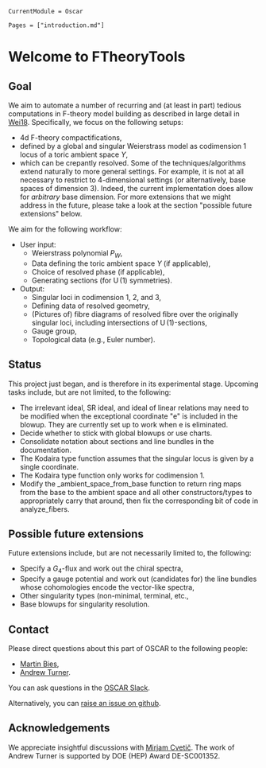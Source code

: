 ```@meta
CurrentModule = Oscar
```

```@contents
Pages = ["introduction.md"]
```

# Welcome to FTheoryTools

## Goal

We aim to automate a number of recurring and (at least in part) tedious computations in F-theory model building
as described in large detail in [Wei18](@cite). Specifically, we focus on the following setups:
* 4d F-theory compactifications,
* defined by a global and singular Weierstrass model as codimension 1 locus of a toric ambient space $Y$,
* which can be crepantly resolved.
Some of the techniques/algorithms extend naturally to more general settings. For example, it is not at all necessary to restrict to 4-dimensional settings (or alternatively, base spaces of dimension 3). Indeed, the current implementation does allow for *arbitrary* base dimension. For more extensions that we might address in the future, please take a look at the section "possible future extensions" below.

We aim for the following workflow:
* User input:
    * Weierstrass polynomial $P_W$,
    * Data defining the toric ambient space $Y$ (if applicable),
    * Choice of resolved phase (if applicable),
    * Generating sections (for $\operatorname{U}(1)$ symmetries).
* Output:
    * Singular loci in codimension 1, 2, and 3,
    * Defining data of resolved geometry,
    * (Pictures of) fibre diagrams of resolved fibre over the originally singular loci, including intersections of $\operatorname{U}(1)$-sections,
    * Gauge group,
    * Topological data (e.g., Euler number).


## Status

This project just began, and is therefore in its experimental stage. Upcoming tasks include, but are not limited, to the following:
* The irrelevant ideal, SR ideal, and ideal of linear relations may need to be modified when the exceptional coordinate "e" is included in the blowup. They are currently set up to work when e is eliminated.
* Decide whether to stick with global blowups or use charts.
* Consolidate notation about sections and line bundles in the documentation.
* The Kodaira type function assumes that the singular locus is given by a single coordinate.
* The Kodaira type function only works for codimension 1.
* Modify the _ambient_space_from_base function to return ring maps from the base to the ambient space and all other constructors/types to appropriately carry that around, then fix the corresponding bit of code in analyze_fibers.


## Possible future extensions

Future extensions include, but are not necessarily limited to, the following:
* Specify a $G_4$-flux and work out the chiral spectra,
* Specify a gauge potential and work out (candidates for) the line bundles whose cohomologies encode the vector-like spectra,
* Other singularity types (non-minimal, terminal, etc.,
* Base blowups for singularity resolution.


## Contact

Please direct questions about this part of OSCAR to the following people:
* [Martin Bies](https://martinbies.github.io/),
* [Andrew Turner](https://apturner.net/).

You can ask questions in the [OSCAR Slack](https://www.oscar-system.org/community/#slack).

Alternatively, you can [raise an issue on github](https://www.oscar-system.org/community/#how-to-report-issues).


## Acknowledgements

We appreciate insightful discussions with [Mirjam Cvetič](https://live-sas-physics.pantheon.sas.upenn.edu/people/standing-faculty/mirjam-cvetic). The work of Andrew Turner is supported by DOE (HEP) Award DE-SC001352.
